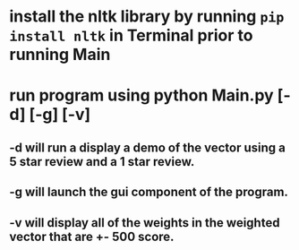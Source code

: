 # install the nltk library by running `pip install nltk` in Terminal prior to running Main

# run program using python Main.py [-d] [-g] [-v]
## -d will run a display a demo of the vector using a 5 star review and a 1 star review.
## -g will launch the gui component of the program.
## -v will display all of the weights in the weighted vector that are +- 500 score.